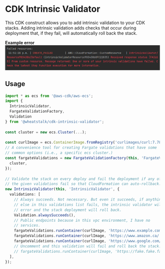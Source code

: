 # CDK Intrinsic Validator

This CDK construct allows you to add intrinsic validation to your CDK stacks.
Adding intrinsic validation adds checks that occur during deployment that, if
they fail, will automatically roll back the stack.

**Example error**
![An example of an intrinsic validation error](images/failure-example.png)

## Usage

```ts
import * as ecs from '@aws-cdk/aws-ecs';
import {
  IntrinsicValidator,
  FargateValidationFactory,
  Validation
} from '@wheatstalk/cdk-intrinsic-validator';

const cluster = new ecs.Cluster(...);

const curlImage = ecs.ContainerImage.fromRegistry('curlimages/curl:7.78.0');
// A convenience tool for creating Fargate validations that have some
// common options (i.e., a specific ecs cluster.)
const fargateValidations = new FargateValidationFactory(this, 'FargateValidationFactory', {
  cluster,
});

// Validate the stack on every deploy and fail the deployment if any of
// the given validations fail so that CloudFormation can auto-rollback.
new IntrinsicValidator(this, 'IntrinsicValidator', {
  validations: [
    // Always succeeds. Not necessary. But even it succeeds, if anything
    // else in this validations list fails, the intrinsic validator will
    // error and the stack deployment will roll back.
    Validation.alwaysSucceeds(),
    // Public endpoints because in this vpc environment, I have no
    // services.
    fargateValidations.runContainer(curlImage, 'https://www.example.com/'),
    fargateValidations.runContainer(curlImage, 'https://www.amazon.ca/'),
    fargateValidations.runContainer(curlImage, 'https://www.google.com/'),
    // Uncomment and this validation will fail and roll back the stack.
    // fargateValidations.runContainer(curlImage, 'https://fake.fake.fake/'),
  ],
});
```